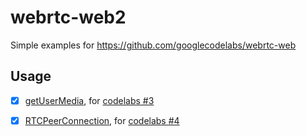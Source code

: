 # webrtc-web2

Simple examples for https://github.com/googlecodelabs/webrtc-web

## Usage

- [x] [getUserMedia](https://ossrs.net/webrtc/getUserMedia.html), for [codelabs #3](https://codelabs.developers.google.com/codelabs/webrtc-web/#3)
- [x] [RTCPeerConnection](https://ossrs.net/webrtc/RTCPeerConnection.html), for [codelabs #4](https://codelabs.developers.google.com/codelabs/webrtc-web/#4)

